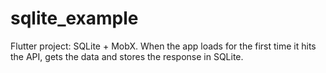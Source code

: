 # sqlite_example

Flutter project: SQLite + MobX.
When the app loads for the first time it hits the API, gets the data and stores the response in SQLite.
